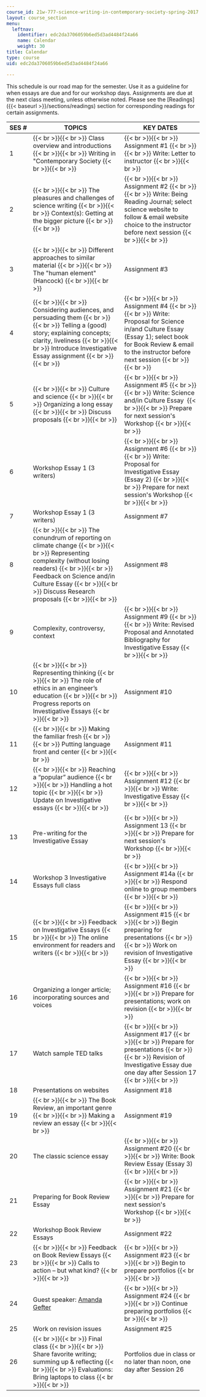 ```yaml
---
course_id: 21w-777-science-writing-in-contemporary-society-spring-2017
layout: course_section
menu:
  leftnav:
    identifier: edc2da3706059b6ed5d3ad4484f24a66
    name: Calendar
    weight: 30
title: Calendar
type: course
uid: edc2da3706059b6ed5d3ad4484f24a66

---
```


This schedule is our road map for the semester. Use it as a guideline for when essays are due and for our workshop days. Assignments are due at the next class meeting, unless otherwise noted. Please see the [Readings]({{< baseurl >}}/sections/readings) section for corresponding readings for certain assignments.

| SES # | TOPICS | KEY DATES |
| --- | --- | --- |
| 1 |  {{< br >}}{{< br >}} Class overview and introductions {{< br >}}{{< br >}} Writing in "Contemporary Society {{< br >}}{{< br >}}  |  {{< br >}}{{< br >}} Assignment #1 {{< br >}}{{< br >}} Write: Letter to instructor {{< br >}}{{< br >}}  |
| 2 |  {{< br >}}{{< br >}} The pleasures and challenges of science writing {{< br >}}{{< br >}} Context(s): Getting at the bigger picture {{< br >}}{{< br >}}  |  {{< br >}}{{< br >}} Assignment #2 {{< br >}}{{< br >}} Write: Being Reading Journal; select science website to follow & email website choice to the instructor before next session {{< br >}}{{< br >}}  |
| 3 |  {{< br >}}{{< br >}} Different approaches to similar material {{< br >}}{{< br >}} The "human element" (Hancock) {{< br >}}{{< br >}}  | Assignment #3 |
| 4 |  {{< br >}}{{< br >}} Considering audiences, and persuading them {{< br >}}{{< br >}} Telling a (good) story; explaining concepts; clarity, liveliness {{< br >}}{{< br >}} Introduce Investigative Essay assignment {{< br >}}{{< br >}}  |  {{< br >}}{{< br >}} Assignment #4 {{< br >}}{{< br >}} Write: Proposal for Science in/and Culture Essay (Essay 1); select book for Book Review & email to the instructor before next session {{< br >}}{{< br >}}  |
| 5 |  {{< br >}}{{< br >}} Culture and science {{< br >}}{{< br >}} Organizing a long essay {{< br >}}{{< br >}} Discuss proposals {{< br >}}{{< br >}}  |  {{< br >}}{{< br >}} Assignment #5 {{< br >}}{{< br >}} Write: Science and/in Culture Essay  {{< br >}}{{< br >}} Prepare for next session's Workshop {{< br >}}{{< br >}}  |
| 6 | Workshop Essay 1 (3 writers) |  {{< br >}}{{< br >}} Assignment #6 {{< br >}}{{< br >}} Write: Proposal for Investigative Essay (Essay 2) {{< br >}}{{< br >}} Prepare for next session's Workshop {{< br >}}{{< br >}}  |
| 7 | Workshop Essay 1 (3 writers) | Assignment #7 |
| 8 |  {{< br >}}{{< br >}} The conundrum of reporting on climate change {{< br >}}{{< br >}} Representing complexity (without losing readers) {{< br >}}{{< br >}} Feedback on Science and/in Culture Essay {{< br >}}{{< br >}} Discuss Research proposals {{< br >}}{{< br >}}  | Assignment #8 |
| 9 | Complexity, controversy, context |  {{< br >}}{{< br >}} Assignment #9 {{< br >}}{{< br >}} Write: Revised Proposal and Annotated Bibliography for Investigative Essay {{< br >}}{{< br >}}  |
| 10 |  {{< br >}}{{< br >}} Representing thinking {{< br >}}{{< br >}} The role of ethics in an engineer’s education {{< br >}}{{< br >}} Progress reports on Investigative Essays {{< br >}}{{< br >}}  | Assignment #10 |
| 11 |  {{< br >}}{{< br >}} Making the familiar fresh {{< br >}}{{< br >}} Putting language front and center {{< br >}}{{< br >}}  | Assignment #11 |
| 12 |  {{< br >}}{{< br >}} Reaching a “popular” audience {{< br >}}{{< br >}} Handling a hot topic {{< br >}}{{< br >}} Update on Investigative essays {{< br >}}{{< br >}}  |  {{< br >}}{{< br >}} Assignment #12 {{< br >}}{{< br >}} Write: Investigative Essay {{< br >}}{{< br >}}  |
| 13 | Pre-writing for the Investigative Essay |  {{< br >}}{{< br >}} Assignment 13 {{< br >}}{{< br >}} Prepare for next session's Workshop {{< br >}}{{< br >}}  |
| 14 | Workshop 3 Investigative Essays full class |  {{< br >}}{{< br >}} Assignment #14a {{< br >}}{{< br >}} Respond online to group members {{< br >}}{{< br >}}  |
| 15 |  {{< br >}}{{< br >}} Feedback on Investigative Essays {{< br >}}{{< br >}} The online environment for readers and writers {{< br >}}{{< br >}}  |  {{< br >}}{{< br >}} Assignment #15 {{< br >}}{{< br >}} Begin preparing for presentations {{< br >}}{{< br >}} Work on revision of Investigative Essay {{< br >}}{{< br >}}  |
| 16 | Organizing a longer article; incorporating sources and voices |  {{< br >}}{{< br >}} Assignment #16 {{< br >}}{{< br >}} Prepare for presentations; work on revision {{< br >}}{{< br >}}  |
| 17 | Watch sample TED talks |  {{< br >}}{{< br >}} Assignment #17 {{< br >}}{{< br >}} Prepare for presentations {{< br >}}{{< br >}} Revision of Investigative Essay due one day after Session 17 {{< br >}}{{< br >}}  |
| 18 | Presentations on websites | Assignment #18 |
| 19 |  {{< br >}}{{< br >}} The Book Review, an important genre {{< br >}}{{< br >}} Making a review an essay {{< br >}}{{< br >}}  | Assignment #19 |
| 20 | The classic science essay |  {{< br >}}{{< br >}} Assignment #20 {{< br >}}{{< br >}} Write: Book Review Essay (Essay 3) {{< br >}}{{< br >}}  |
| 21 | Preparing for Book Review Essay |  {{< br >}}{{< br >}} Assignment #21 {{< br >}}{{< br >}} Prepare for next session's Workshop {{< br >}}{{< br >}}  |
| 22 | Workshop Book Review Essays | Assignment #22 |
| 23 |  {{< br >}}{{< br >}} Feedback on Book Review Essays {{< br >}}{{< br >}} Calls to action – but what kind? {{< br >}}{{< br >}}  |  {{< br >}}{{< br >}} Assignment #23 {{< br >}}{{< br >}} Begin to prepare portfolios {{< br >}}{{< br >}}  |
| 24 | Guest speaker: [Amanda Gefter](http://www.amandagefter.com/bio) |  {{< br >}}{{< br >}} Assignment #24 {{< br >}}{{< br >}} Continue preparing portfolios {{< br >}}{{< br >}}  |
| 25 | Work on revision issues | Assignment #25 |
| 26 |  {{< br >}}{{< br >}} Final class {{< br >}}{{< br >}} Share favorite writing; summing up & reflecting {{< br >}}{{< br >}} Evaluations: Bring laptops to class {{< br >}}{{< br >}}  | Portfolios due in class or no later than noon, one day after Session 26